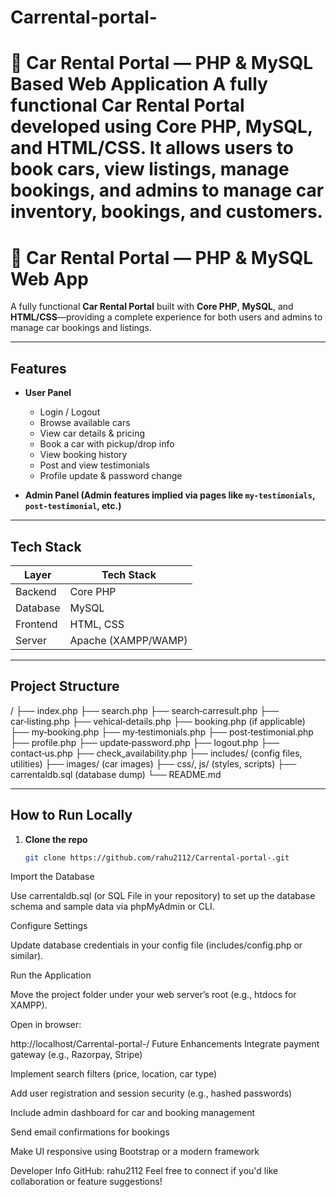 # Carrental-portal-
# 🚗 Car Rental Portal — PHP &amp; MySQL Based Web Application  A fully functional **Car Rental Portal** developed using **Core PHP**, **MySQL**, and **HTML/CSS**. It allows users to book cars, view listings, manage bookings, and admins to manage car inventory, bookings, and customers.
# 🚗 Car Rental Portal — PHP & MySQL Web App

A fully functional **Car Rental Portal** built with **Core PHP**, **MySQL**, and **HTML/CSS**—providing a complete experience for both users and admins to manage car bookings and listings.

---

##  Features

- **User Panel**  
  - Login / Logout  
  - Browse available cars  
  - View car details & pricing  
  - Book a car with pickup/drop info  
  - View booking history  
  - Post and view testimonials  
  - Profile update & password change

- **Admin Panel (Admin features implied via pages like `my-testimonials`, `post-testimonial`, etc.)**

---

##  Tech Stack

| Layer     | Tech Stack           |
|-----------|----------------------|
| Backend   | Core PHP             |
| Database  | MySQL                |
| Frontend  | HTML, CSS            |
| Server    | Apache (XAMPP/WAMP)  |

---
##  Project Structure

/
├── index.php
├── search.php
├── search‑carresult.php
├── car‑listing.php
├── vehical‑details.php
├── booking.php (if applicable)
├── my‑booking.php
├── my‑testimonials.php
├── post‑testimonial.php
├── profile.php
├── update‑password.php
├── logout.php
├── contact‑us.php
├── check_availability.php
├── includes/ (config files, utilities)
├── images/ (car images)
├── css/, js/ (styles, scripts)
├── carrentaldb.sql (database dump)
└── README.md

---

##  How to Run Locally

1. **Clone the repo**  
   ```bash
   git clone https://github.com/rahu2112/Carrental-portal-.git
Import the Database

Use carrentaldb.sql (or SQL File in your repository) to set up the database schema and sample data via phpMyAdmin or CLI.

Configure Settings

Update database credentials in your config file (includes/config.php or similar).

Run the Application

Move the project folder under your web server’s root (e.g., htdocs for XAMPP).

Open in browser:

http://localhost/Carrental-portal-/
Future Enhancements
Integrate payment gateway (e.g., Razorpay, Stripe)

Implement search filters (price, location, car type)

Add user registration and session security (e.g., hashed passwords)

Include admin dashboard for car and booking management

Send email confirmations for bookings

Make UI responsive using Bootstrap or a modern framework


Developer Info
GitHub: rahu2112
Feel free to connect if you'd like collaboration or feature suggestions!



